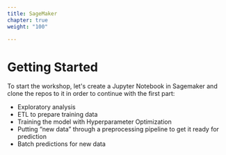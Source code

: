 ```yaml
---
title: SageMaker
chapter: true
weight: "100"

---
```

# Getting Started
To start the workshop, let's create a Jupyter Notebook in Sagemaker and clone the repos to it in order to continue with the first part:

* Exploratory analysis
* ETL to prepare training data
* Training the model with Hyperparameter Optimization
* Putting “new data” through a preprocessing pipeline to get it ready for prediction
* Batch predictions for new data